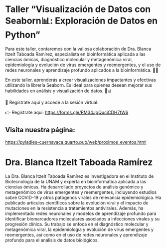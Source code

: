 # Taller “Visualización de Datos con Seaborn📊: Exploración de Datos en Python”

Para este taller, contaremos con la valiosa colaboración de Dra. Blanca Itzelt Taboada Ramírez,
especialista en bioinformática aplicada a las ciencias ómicas, diagnóstico molecular y metagenómica viral, 
epidemiología y evolución de virus emergentes y reemergentes, y el uso de redes neuronales y aprendizaje profundo aplicados a la bioinformática. 🚀💡

En este taller, aprenderás a crear visualizaciones impactantes y efectivas utilizando la librería Seaborn.
Es ideal para quienes desean mejorar sus habilidades en análisis y visualización de datos. 🧠📊

🔗 Regístrate aquí y accede a la sesión virtual:

👉 Registrate aquí:
 https://forms.gle/RM34JgQuciCDH7tW6

## Visita nuestra página:
https://pyladies-cuernavaca.quarto.pub/web/proximos_eventos.html

# Dra. Blanca Itzelt Taboada Ramírez

La Dra. Blanca Itzelt Taboada Ramírez es investigadora en el Instituto de Biotecnología de la UNAM y experta en bioinformática aplicada a las ciencias ómicas. Ha desarrollado proyectos de análisis genómico y metagenómico de virus emergentes y reemergentes, incluyendo estudios sobre COVID-19 y otros patógenos virales de relevancia epidemiológica. Ha publicado artículos científicos sobre la evolución viral y el impacto de mutaciones en la resistencia a tratamientos antivirales. Además, ha implementado redes neuronales y modelos de aprendizaje profundo para identificar biomarcadores moleculares asociados a infecciones virales y su progresión clínica. Su trabajo se enfoca en el diagnóstico molecular y metagenómica viral, la epidemiología y evolución de virus emergentes y reemergentes, así como en el uso de redes neuronales y aprendizaje profundo para el análisis de datos biológicos.
